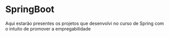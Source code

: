 # SpringBoot
Aqui estarão presentes os projetos que desenvolvi no curso de Spring com o intuito de promover a empregabilidade
